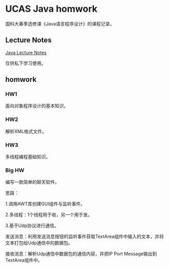 # UCAS Java homwork
国科大春季选修课《Java语言程序设计》的课程记录。
## Lecture Notes
[Java Lecture Notes](https://github.com/JShuffle/UCAS_Java_Homwork/tree/master/Lecture%20Notes)

仅供私下学习使用。
## homwork
### HW1
面向对象程序设计的基本知识。
### HW2
解析XML格式文件。
### HW3
多线程编程基础知识。
### Big HW
编写一款简单的聊天软件。

思路：

1.调用AWT库创建GUI组件与监听事件。

2.多线程：1个线程用于收，另一个用于发。

3.基于Udp协议进行通信。

发送消息：利用发送消息按钮的监听事件获取TextArea组件中输入的文本，并将文本打包给Udp通信中的数据包。

接收消息：解析Udp通信中数据包的通信内容，并把IP Port Message输出到TextArea组件中。
